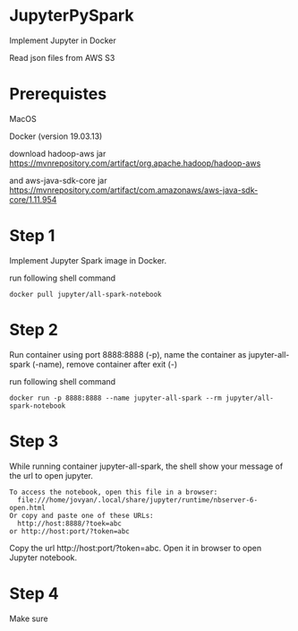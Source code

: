 # JupyterPySpark

Implement Jupyter in Docker

Read json files from AWS S3

# Prerequistes

MacOS

Docker (version 19.03.13)

download hadoop-aws jar https://mvnrepository.com/artifact/org.apache.hadoop/hadoop-aws

and aws-java-sdk-core jar https://mvnrepository.com/artifact/com.amazonaws/aws-java-sdk-core/1.11.954

# Step 1

Implement Jupyter Spark image in Docker.

run following shell command

```shell
docker pull jupyter/all-spark-notebook
```

# Step 2

Run container using port 8888:8888 (-p), name the container as jupyter-all-spark (-name), remove container after exit (-) 

run following shell command

```shell
docker run -p 8888:8888 --name jupyter-all-spark --rm jupyter/all-spark-notebook
```

# Step 3

While running container jupyter-all-spark, the shell show your message of the url to open jupyter. 

```
To access the notebook, open this file in a browser:
  file:///home/jovyan/.local/share/jupyter/runtime/nbserver-6-open.html
Or copy and paste one of these URLs:
  http://host:8888/?toek=abc
or http://host:port/?token=abc
```

Copy the url http://host:port/?token=abc. Open it in browser to open Jupyter notebook.

# Step 4

Make sure 












